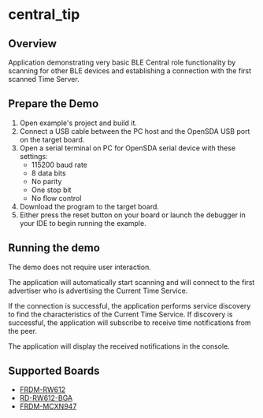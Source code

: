 # central_tip

## Overview
Application demonstrating very basic BLE Central role functionality by scanning for
other BLE devices and establishing a connection with the first scanned Time Server.

## Prepare the Demo
1.  Open example's project and build it.
2.  Connect a USB cable between the PC host and the OpenSDA USB port on the target board.
3.  Open a serial terminal on PC for OpenSDA serial device with these settings:
    - 115200 baud rate
    - 8 data bits
    - No parity
    - One stop bit
    - No flow control
4.  Download the program to the target board.
5.  Either press the reset button on your board or launch the debugger in
    your IDE to begin running the example.

## Running the demo
The demo does not require user interaction.  

The application will automatically start scanning and will connect to the first
advertiser who is advertising the Current Time Service.  

If the connection is successful, the application performs service discovery to find the
characteristics of the Current Time Service. If discovery is successful,
the application will subscribe to receive time notifications from the peer.  

The application will display the received notifications in the console.

## Supported Boards
- [FRDM-RW612](../../_boards/frdmrw612/edgefast_bluetooth_examples/central_tip/example_board_readme.md)
- [RD-RW612-BGA](../../_boards/rdrw612bga/edgefast_bluetooth_examples/central_tip/example_board_readme.md)
- [FRDM-MCXN947](../../_boards/frdmmcxn947/edgefast_bluetooth_examples/central_tip/example_board_readme.md)
